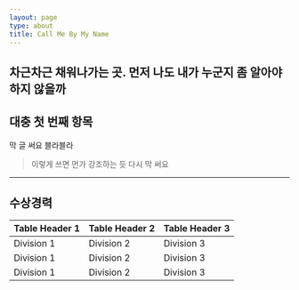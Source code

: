 ```yaml
---
layout: page
type: about
title: Call Me By My Name
---  
```

차근차근 채워나가는 곳. 먼저 나도 내가 누군지 좀 알아야 하지 않을까
---
## 대충 첫 번째 항목
막 글 써요 블라블라
> 이렇게 쓰면 먼가 강조하는 듯
다시 막 써요
---
## 수상경력
   
| Table Header 1 | Table Header 2 | Table Header 3 |
| --- | --- | --- |
| Division 1 | Division 2 | Division 3 |
| Division 1 | Division 2 | Division 3 |
| Division 1 | Division 2 | Division 3 |
